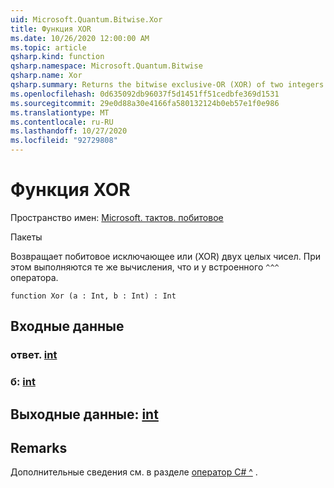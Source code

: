```yaml
---
uid: Microsoft.Quantum.Bitwise.Xor
title: Функция XOR
ms.date: 10/26/2020 12:00:00 AM
ms.topic: article
qsharp.kind: function
qsharp.namespace: Microsoft.Quantum.Bitwise
qsharp.name: Xor
qsharp.summary: Returns the bitwise exclusive-OR (XOR) of two integers. This performs the same computation as the built-in `^^^` operator.
ms.openlocfilehash: 0d635092db96037f5d1451ff51cedbfe369d1531
ms.sourcegitcommit: 29e0d88a30e4166fa580132124b0eb57e1f0e986
ms.translationtype: MT
ms.contentlocale: ru-RU
ms.lasthandoff: 10/27/2020
ms.locfileid: "92729808"
---
```

# <a name="xor-function"></a>Функция XOR

Пространство имен: [Microsoft. тактов. побитовое](xref:Microsoft.Quantum.Bitwise)

Пакеты [](https://nuget.org/packages/)


Возвращает побитовое исключающее или (XOR) двух целых чисел.
При этом выполняются те же вычисления, что и у встроенного `^^^` оператора.

```qsharp
function Xor (a : Int, b : Int) : Int
```


## <a name="input"></a>Входные данные

### <a name="a--int"></a>ответ. [int](xref:microsoft.quantum.lang-ref.int)




### <a name="b--int"></a>б: [int](xref:microsoft.quantum.lang-ref.int)





## <a name="output--int"></a>Выходные данные: [int](xref:microsoft.quantum.lang-ref.int)



## <a name="remarks"></a>Remarks

Дополнительные сведения см. в разделе [оператор C# ^](https://docs.microsoft.com/dotnet/csharp/language-reference/operators/xor-operator) .